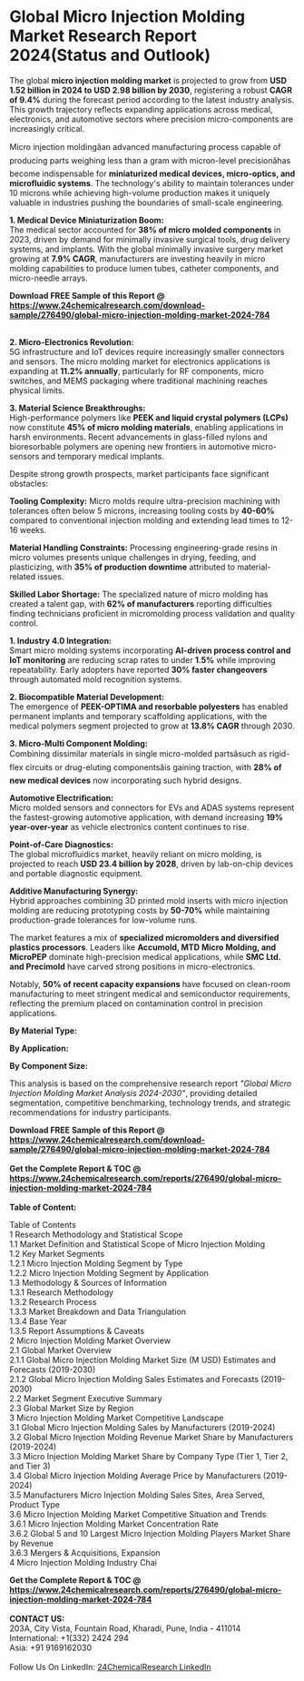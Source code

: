 <h1>Global Micro Injection Molding Market Research Report 2024(Status and Outlook)</h1><p>The global <strong>micro injection molding market</strong> is projected to grow from <strong>USD 1.52 billion in 2024 to USD 2.98 billion by 2030</strong>, registering a robust <strong>CAGR of 9.4%</strong> during the forecast period according to the latest industry analysis. This growth trajectory reflects expanding applications across medical, electronics, and automotive sectors where precision micro-components are increasingly critical.</p><p>Micro injection moldingâan advanced manufacturing process capable of producing parts weighing less than a gram with micron-level precisionâhas become indispensable for <strong>miniaturized medical devices, micro-optics, and microfluidic systems</strong>. The technology's ability to maintain tolerances under 10 microns while achieving high-volume production makes it uniquely valuable in industries pushing the boundaries of small-scale engineering.</p><p><strong>1. Medical Device Miniaturization Boom:</strong><br>
The medical sector accounted for <strong>38% of micro molded components</strong> in 2023, driven by demand for minimally invasive surgical tools, drug delivery systems, and implants. With the global minimally invasive surgery market growing at <strong>7.9% CAGR</strong>, manufacturers are investing heavily in micro molding capabilities to produce lumen tubes, catheter components, and micro-needle arrays.</p><div><b>Download FREE Sample of this Report @ 
            <a href="https://www.24chemicalresearch.com/download-sample/276490/global-micro-injection-molding-market-2024-784">
            https://www.24chemicalresearch.com/download-sample/276490/global-micro-injection-molding-market-2024-784</a></b></div><br><p><strong>2. Micro-Electronics Revolution:</strong><br>
5G infrastructure and IoT devices require increasingly smaller connectors and sensors. The micro molding market for electronics applications is expanding at <strong>11.2% annually</strong>, particularly for RF components, micro switches, and MEMS packaging where traditional machining reaches physical limits.</p><p><strong>3. Material Science Breakthroughs:</strong><br>
High-performance polymers like <strong>PEEK and liquid crystal polymers (LCPs)</strong> now constitute <strong>45% of micro molding materials</strong>, enabling applications in harsh environments. Recent advancements in glass-filled nylons and bioresorbable polymers are opening new frontiers in automotive micro-sensors and temporary medical implants.</p><p>Despite strong growth prospects, market participants face significant obstacles:</p><p><strong>Tooling Complexity:</strong> Micro molds require ultra-precision machining with tolerances often below 5 microns, increasing tooling costs by <strong>40-60%</strong> compared to conventional injection molding and extending lead times to 12-16 weeks.</p><p><strong>Material Handling Constraints:</strong> Processing engineering-grade resins in micro volumes presents unique challenges in drying, feeding, and plasticizing, with <strong>35% of production downtime</strong> attributed to material-related issues.</p><p><strong>Skilled Labor Shortage:</strong> The specialized nature of micro molding has created a talent gap, with <strong>62% of manufacturers</strong> reporting difficulties finding technicians proficient in micromolding process validation and quality control.</p><p><strong>1. Industry 4.0 Integration:</strong><br>
Smart micro molding systems incorporating <strong>AI-driven process control and IoT monitoring</strong> are reducing scrap rates to under <strong>1.5%</strong> while improving repeatability. Early adopters have reported <strong>30% faster changeovers</strong> through automated mold recognition systems.</p><p><strong>2. Biocompatible Material Development:</strong><br>
The emergence of <strong>PEEK-OPTIMA and resorbable polyesters</strong> has enabled permanent implants and temporary scaffolding applications, with the medical polymers segment projected to grow at <strong>13.8% CAGR</strong> through 2030.</p><p><strong>3. Micro-Multi Component Molding:</strong><br>
Combining dissimilar materials in single micro-molded partsâsuch as rigid-flex circuits or drug-eluting componentsâis gaining traction, with <strong>28% of new medical devices</strong> now incorporating such hybrid designs.</p><p><strong>Automotive Electrification:</strong><br>
	Micro molded sensors and connectors for EVs and ADAS systems represent the fastest-growing automotive application, with demand increasing <strong>19% year-over-year</strong> as vehicle electronics content continues to rise.</p><p><strong>Point-of-Care Diagnostics:</strong><br>
	The global microfluidics market, heavily reliant on micro molding, is projected to reach <strong>USD 23.4 billion by 2028</strong>, driven by lab-on-chip devices and portable diagnostic equipment.</p><p><strong>Additive Manufacturing Synergy:</strong><br>
	Hybrid approaches combining 3D printed mold inserts with micro injection molding are reducing prototyping costs by <strong>50-70%</strong> while maintaining production-grade tolerances for low-volume runs.</p><p>The market features a mix of <strong>specialized micromolders and diversified plastics processors</strong>. Leaders like <strong>Accumold, MTD Micro Molding, and MicroPEP</strong> dominate high-precision medical applications, while <strong>SMC Ltd. and Precimold</strong> have carved strong positions in micro-electronics.</p><p>Notably, <strong>50% of recent capacity expansions</strong> have focused on clean-room manufacturing to meet stringent medical and semiconductor requirements, reflecting the premium placed on contamination control in precision applications.</p><p><strong>By Material Type:</strong></p><p><strong>By Application:</strong></p><p><strong>By Component Size:</strong></p><p>This analysis is based on the comprehensive research report <em>"Global Micro Injection Molding Market Analysis 2024-2030"</em>, providing detailed segmentation, competitive benchmarking, technology trends, and strategic recommendations for industry participants.</p><div><b>Download FREE Sample of this Report @ 
            <a href="https://www.24chemicalresearch.com/download-sample/276490/global-micro-injection-molding-market-2024-784">
            https://www.24chemicalresearch.com/download-sample/276490/global-micro-injection-molding-market-2024-784</a></b></div><br><div><b>Get the Complete Report & TOC @ 
            <a href="https://www.24chemicalresearch.com/reports/276490/global-micro-injection-molding-market-2024-784">
            https://www.24chemicalresearch.com/reports/276490/global-micro-injection-molding-market-2024-784</a></b></div><br>
            <b>Table of Content:</b><p>Table of Contents<br />
1 Research Methodology and Statistical Scope<br />
1.1 Market Definition and Statistical Scope of Micro Injection Molding<br />
1.2 Key Market Segments<br />
1.2.1 Micro Injection Molding Segment by Type<br />
1.2.2 Micro Injection Molding Segment by Application<br />
1.3 Methodology & Sources of Information<br />
1.3.1 Research Methodology<br />
1.3.2 Research Process<br />
1.3.3 Market Breakdown and Data Triangulation<br />
1.3.4 Base Year<br />
1.3.5 Report Assumptions & Caveats<br />
2 Micro Injection Molding Market Overview<br />
2.1 Global Market Overview<br />
2.1.1 Global Micro Injection Molding Market Size (M USD) Estimates and Forecasts (2019-2030)<br />
2.1.2 Global Micro Injection Molding Sales Estimates and Forecasts (2019-2030)<br />
2.2 Market Segment Executive Summary<br />
2.3 Global Market Size by Region<br />
3 Micro Injection Molding Market Competitive Landscape<br />
3.1 Global Micro Injection Molding Sales by Manufacturers (2019-2024)<br />
3.2 Global Micro Injection Molding Revenue Market Share by Manufacturers (2019-2024)<br />
3.3 Micro Injection Molding Market Share by Company Type (Tier 1, Tier 2, and Tier 3)<br />
3.4 Global Micro Injection Molding Average Price by Manufacturers (2019-2024)<br />
3.5 Manufacturers Micro Injection Molding Sales Sites, Area Served, Product Type<br />
3.6 Micro Injection Molding Market Competitive Situation and Trends<br />
3.6.1 Micro Injection Molding Market Concentration Rate<br />
3.6.2 Global 5 and 10 Largest Micro Injection Molding Players Market Share by Revenue<br />
3.6.3 Mergers & Acquisitions, Expansion<br />
4 Micro Injection Molding Industry Chai</p><div><b>Get the Complete Report & TOC @ 
            <a href="https://www.24chemicalresearch.com/reports/276490/global-micro-injection-molding-market-2024-784">
            https://www.24chemicalresearch.com/reports/276490/global-micro-injection-molding-market-2024-784</a></b></div><br><b>CONTACT US:</b><br>
            203A, City Vista, Fountain Road, Kharadi, Pune, India - 411014<br>
            International: +1(332) 2424 294<br>
            Asia: +91 9169162030 <br><br>
            Follow Us On LinkedIn: <a href="https://www.linkedin.com/company/24chemicalresearch/">24ChemicalResearch LinkedIn</a>
